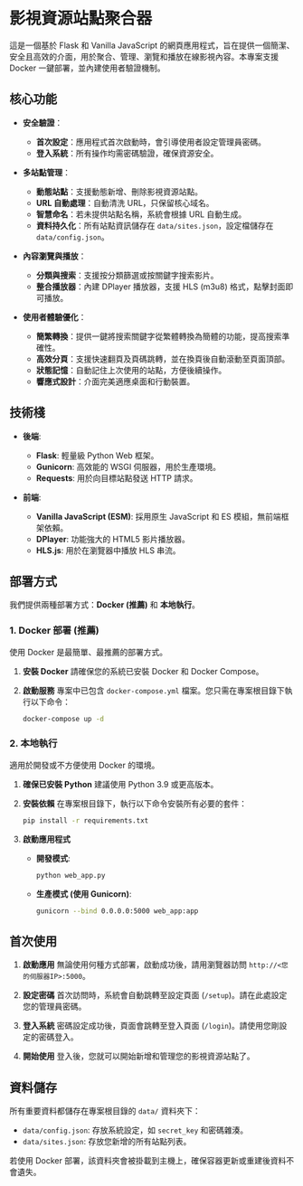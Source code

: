 # 影視資源站點聚合器

這是一個基於 Flask 和 Vanilla JavaScript 的網頁應用程式，旨在提供一個簡潔、安全且高效的介面，用於聚合、管理、瀏覽和播放在線影視內容。本專案支援 Docker 一鍵部署，並內建使用者驗證機制。

## 核心功能

- **安全驗證**：
  - **首次設定**：應用程式首次啟動時，會引導使用者設定管理員密碼。
  - **登入系統**：所有操作均需密碼驗證，確保資源安全。

- **多站點管理**：
  - **動態站點**：支援動態新增、刪除影視資源站點。
  - **URL 自動處理**：自動清洗 URL，只保留核心域名。
  - **智慧命名**：若未提供站點名稱，系統會根據 URL 自動生成。
  - **資料持久化**：所有站點資訊儲存在 `data/sites.json`，設定檔儲存在 `data/config.json`。

- **內容瀏覽與播放**：
  - **分類與搜索**：支援按分類篩選或按關鍵字搜索影片。
  - **整合播放器**：內建 DPlayer 播放器，支援 HLS (m3u8) 格式，點擊封面即可播放。

- **使用者體驗優化**：
  - **簡繁轉換**：提供一鍵將搜索關鍵字從繁體轉換為簡體的功能，提高搜索準確性。
  - **高效分頁**：支援快速翻頁及頁碼跳轉，並在換頁後自動滾動至頁面頂部。
  - **狀態記憶**：自動記住上次使用的站點，方便後續操作。
  - **響應式設計**：介面完美適應桌面和行動裝置。

## 技術棧

- **後端**:
  - **Flask**: 輕量級 Python Web 框架。
  - **Gunicorn**: 高效能的 WSGI 伺服器，用於生產環境。
  - **Requests**: 用於向目標站點發送 HTTP 請求。

- **前端**:
  - **Vanilla JavaScript (ESM)**: 採用原生 JavaScript 和 ES 模組，無前端框架依賴。
  - **DPlayer**: 功能強大的 HTML5 影片播放器。
  - **HLS.js**: 用於在瀏覽器中播放 HLS 串流。

## 部署方式

我們提供兩種部署方式：**Docker (推薦)** 和 **本地執行**。

### 1. Docker 部署 (推薦)

使用 Docker 是最簡單、最推薦的部署方式。

1.  **安裝 Docker**
    請確保您的系統已安裝 Docker 和 Docker Compose。

2.  **啟動服務**
    專案中已包含 `docker-compose.yml` 檔案。您只需在專案根目錄下執行以下命令：
    ```bash
    docker-compose up -d
    ```

### 2. 本地執行

適用於開發或不方便使用 Docker 的環境。

1.  **確保已安裝 Python**
    建議使用 Python 3.9 或更高版本。

2.  **安裝依賴**
    在專案根目錄下，執行以下命令安裝所有必要的套件：
    ```bash
    pip install -r requirements.txt
    ```

3.  **啟動應用程式**
    - **開發模式**:
      ```bash
      python web_app.py
      ```
    - **生產模式 (使用 Gunicorn)**:
      ```bash
      gunicorn --bind 0.0.0.0:5000 web_app:app
      ```

## 首次使用

1.  **啟動應用**
    無論使用何種方式部署，啟動成功後，請用瀏覽器訪問 `http://<您的伺服器IP>:5000`。

2.  **設定密碼**
    首次訪問時，系統會自動跳轉至設定頁面 (`/setup`)。請在此處設定您的管理員密碼。

3.  **登入系統**
    密碼設定成功後，頁面會跳轉至登入頁面 (`/login`)。請使用您剛設定的密碼登入。

4.  **開始使用**
    登入後，您就可以開始新增和管理您的影視資源站點了。

## 資料儲存

所有重要資料都儲存在專案根目錄的 `data/` 資料夾下：
- `data/config.json`: 存放系統設定，如 `secret_key` 和密碼雜湊。
- `data/sites.json`: 存放您新增的所有站點列表。

若使用 Docker 部署，該資料夾會被掛載到主機上，確保容器更新或重建後資料不會遺失。
